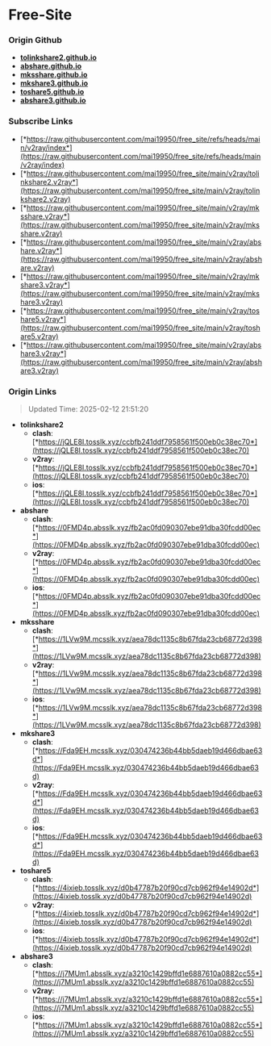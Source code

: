 # Free-Site

### Origin Github

- [**tolinkshare2.github.io**](https://github.com/tolinkshare2/tolinkshare2.github.io)
- [**abshare.github.io**](https://github.com/abshare/abshare.github.io)
- [**mksshare.github.io**](https://github.com/mksshare/mksshare.github.io)
- [**mkshare3.github.io**](https://github.com/mkshare3/mkshare3.github.io)
- [**toshare5.github.io**](https://github.com/toshare5/toshare5.github.io)
- [**abshare3.github.io**](https://github.com/abshare3/abshare3.github.io)

### Subscribe Links

- [*https://raw.githubusercontent.com/mai19950/free_site/refs/heads/main/v2ray/index*](https://raw.githubusercontent.com/mai19950/free_site/refs/heads/main/v2ray/index)
- [*https://raw.githubusercontent.com/mai19950/free_site/main/v2ray/tolinkshare2.v2ray*](https://raw.githubusercontent.com/mai19950/free_site/main/v2ray/tolinkshare2.v2ray)
- [*https://raw.githubusercontent.com/mai19950/free_site/main/v2ray/mksshare.v2ray*](https://raw.githubusercontent.com/mai19950/free_site/main/v2ray/mksshare.v2ray)
- [*https://raw.githubusercontent.com/mai19950/free_site/main/v2ray/abshare.v2ray*](https://raw.githubusercontent.com/mai19950/free_site/main/v2ray/abshare.v2ray)
- [*https://raw.githubusercontent.com/mai19950/free_site/main/v2ray/mkshare3.v2ray*](https://raw.githubusercontent.com/mai19950/free_site/main/v2ray/mkshare3.v2ray)
- [*https://raw.githubusercontent.com/mai19950/free_site/main/v2ray/toshare5.v2ray*](https://raw.githubusercontent.com/mai19950/free_site/main/v2ray/toshare5.v2ray)
- [*https://raw.githubusercontent.com/mai19950/free_site/main/v2ray/abshare3.v2ray*](https://raw.githubusercontent.com/mai19950/free_site/main/v2ray/abshare3.v2ray)

### Origin Links

> Updated Time: 2025-02-12 21:51:20

- **tolinkshare2**
  - **clash**: [*https://jQLE8I.tosslk.xyz/ccbfb241ddf7958561f500eb0c38ec70*](https://jQLE8I.tosslk.xyz/ccbfb241ddf7958561f500eb0c38ec70)
  - **v2ray**: [*https://jQLE8I.tosslk.xyz/ccbfb241ddf7958561f500eb0c38ec70*](https://jQLE8I.tosslk.xyz/ccbfb241ddf7958561f500eb0c38ec70)
  - **ios**: [*https://jQLE8I.tosslk.xyz/ccbfb241ddf7958561f500eb0c38ec70*](https://jQLE8I.tosslk.xyz/ccbfb241ddf7958561f500eb0c38ec70)
- **abshare**
  - **clash**: [*https://0FMD4p.absslk.xyz/fb2ac0fd090307ebe91dba30fcdd00ec*](https://0FMD4p.absslk.xyz/fb2ac0fd090307ebe91dba30fcdd00ec)
  - **v2ray**: [*https://0FMD4p.absslk.xyz/fb2ac0fd090307ebe91dba30fcdd00ec*](https://0FMD4p.absslk.xyz/fb2ac0fd090307ebe91dba30fcdd00ec)
  - **ios**: [*https://0FMD4p.absslk.xyz/fb2ac0fd090307ebe91dba30fcdd00ec*](https://0FMD4p.absslk.xyz/fb2ac0fd090307ebe91dba30fcdd00ec)
- **mksshare**
  - **clash**: [*https://1LVw9M.mcsslk.xyz/aea78dc1135c8b67fda23cb68772d398*](https://1LVw9M.mcsslk.xyz/aea78dc1135c8b67fda23cb68772d398)
  - **v2ray**: [*https://1LVw9M.mcsslk.xyz/aea78dc1135c8b67fda23cb68772d398*](https://1LVw9M.mcsslk.xyz/aea78dc1135c8b67fda23cb68772d398)
  - **ios**: [*https://1LVw9M.mcsslk.xyz/aea78dc1135c8b67fda23cb68772d398*](https://1LVw9M.mcsslk.xyz/aea78dc1135c8b67fda23cb68772d398)
- **mkshare3**
  - **clash**: [*https://Fda9EH.mcsslk.xyz/030474236b44bb5daeb19d466dbae63d*](https://Fda9EH.mcsslk.xyz/030474236b44bb5daeb19d466dbae63d)
  - **v2ray**: [*https://Fda9EH.mcsslk.xyz/030474236b44bb5daeb19d466dbae63d*](https://Fda9EH.mcsslk.xyz/030474236b44bb5daeb19d466dbae63d)
  - **ios**: [*https://Fda9EH.mcsslk.xyz/030474236b44bb5daeb19d466dbae63d*](https://Fda9EH.mcsslk.xyz/030474236b44bb5daeb19d466dbae63d)
- **toshare5**
  - **clash**: [*https://4ixieb.tosslk.xyz/d0b47787b20f90cd7cb962f94e14902d*](https://4ixieb.tosslk.xyz/d0b47787b20f90cd7cb962f94e14902d)
  - **v2ray**: [*https://4ixieb.tosslk.xyz/d0b47787b20f90cd7cb962f94e14902d*](https://4ixieb.tosslk.xyz/d0b47787b20f90cd7cb962f94e14902d)
  - **ios**: [*https://4ixieb.tosslk.xyz/d0b47787b20f90cd7cb962f94e14902d*](https://4ixieb.tosslk.xyz/d0b47787b20f90cd7cb962f94e14902d)
- **abshare3**
  - **clash**: [*https://j7MUm1.absslk.xyz/a3210c1429bffd1e6887610a0882cc55*](https://j7MUm1.absslk.xyz/a3210c1429bffd1e6887610a0882cc55)
  - **v2ray**: [*https://j7MUm1.absslk.xyz/a3210c1429bffd1e6887610a0882cc55*](https://j7MUm1.absslk.xyz/a3210c1429bffd1e6887610a0882cc55)
  - **ios**: [*https://j7MUm1.absslk.xyz/a3210c1429bffd1e6887610a0882cc55*](https://j7MUm1.absslk.xyz/a3210c1429bffd1e6887610a0882cc55)
